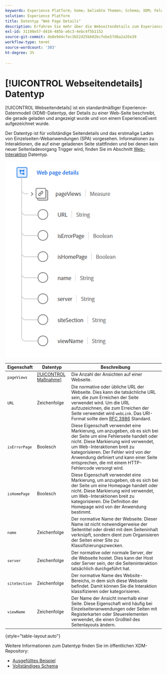 ```yaml
---
keywords: Experience Platform; home; beliebte Themen; Schema; XDM; Felder; Schemas; Schemas; Webseitendetails; Datentyp; Datentyp; Datentyp; Datentyp; Webseite
solution: Experience Platform
title: Datentyp "Web Page Details"
description: Erfahren Sie mehr über die Webseitendetails zum Experience-Datenmodell (XDM)-Datentyp.
exl-id: 31108e57-d416-485b-a6c3-4ebc4f5b1152
source-git-commit: de8e944cfec3b52d25bb02bcfebe57d6a2a35e39
workflow-type: tm+mt
source-wordcount: '383'
ht-degree: 3%

---
```


# [!UICONTROL Webseitendetails] Datentyp

[!UICONTROL Webseitendetails] ist ein standardmäßiger Experience-Datenmodell (XDM)-Datentyp, der Details zu einer Web-Seite beschreibt, die gerade geladen und angezeigt wurde und von einem ExperienceEvent aufgezeichnet wurde.

Der Datentyp ist für vollständige Seitendetails und das erstmalige Laden von Einzelseiten-Webanwendungen (SPA) vorgesehen. Informationen zu Interaktionen, die auf einer geladenen Seite stattfinden und bei denen kein neuer Seitenladevorgang Trigger wird, finden Sie im Abschnitt [Web-Interaktion](./web-interaction.md) Datentyp.

<img src="../images/data-types/web-page-details.PNG" width="500" /><br />

| Eigenschaft | Datentyp | Beschreibung |
| --- | --- | --- |
| `pageViews` | [[!UICONTROL Maßnahme]](./measure.md) | Die Anzahl der Ansichten auf einer Webseite. |
| `URL` | Zeichenfolge | Die normative oder übliche URL der Webseite. Dies kann die tatsächliche URL sein, die zum Erreichen der Seite verwendet wird. Um die URL aufzuzeichnen, die zum Erreichen der Seite verwendet wird `webLink`. Das URI-Format sollte dem [RFC 3986](https://tools.ietf.org/html/rfc3986) Standard. |
| `isErrorPage` | Boolesch | Diese Eigenschaft verwendet eine Markierung, um anzugeben, ob es sich bei der Seite um eine Fehlerseite handelt oder nicht. Diese Markierung wird verwendet, um Web-Interaktionen breit zu kategorisieren. Der Fehler wird von der Anwendung definiert und kann einer Seite entsprechen, die mit einem HTTP-Fehlercode versorgt wird. |
| `isHomePage` | Boolesch | Diese Eigenschaft verwendet eine Markierung, um anzugeben, ob es sich bei der Seite um eine Homepage handelt oder nicht. Diese Markierung wird verwendet, um Web-Interaktionen breit zu kategorisieren. Die Definition der Homepage wird von der Anwendung bestimmt. |
| `name` | Zeichenfolge | Der normative Name der Webseite. Dieser Name ist nicht notwendigerweise der Seitentitel oder direkt mit dem Seiteninhalt verknüpft, sondern dient zum Organisieren der Seiten einer Site zu Klassifizierungszwecken. |
| `server` | Zeichenfolge | Der normative oder normale Server, der die Webseite hostet. Dies kann der Host oder Server sein, der die Seiteninteraktion tatsächlich durchgeführt hat. |
| `siteSection` | Zeichenfolge | Der normative Name des Website-Bereichs, in dem sich diese Webseite befindet. Damit können Sie die Interaktion klassifizieren oder kategorisieren. |
| `viewName` | Zeichenfolge | Der Name der Ansicht innerhalb einer Seite. Diese Eigenschaft wird häufig bei Einzelseitenanwendungen oder Seiten mit Registerkarten oder Steuerelementen verwendet, die einen Großteil des Seitenlayouts ändern. |

{style="table-layout:auto"}

Weitere Informationen zum Datentyp finden Sie im öffentlichen XDM-Repository:

* [Ausgefülltes Beispiel](https://github.com/adobe/xdm/blob/master/components/datatypes/deprecated/webpagedetails.example.2.json)
* [Vollständiges Schema](https://github.com/adobe/xdm/blob/master/components/datatypes/deprecated/webpagedetails.schema.json)
